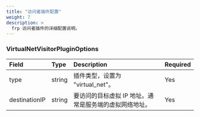 ```yaml
---
title: "访问者插件配置"
weight: 7
description: >
  frp 访问者插件的详细配置说明。
---
```


### VirtualNetVisitorPluginOptions

| Field | Type | Description | Required |
| :--- | :--- | :--- | :--- |
| type | string | 插件类型，设置为 "virtual_net"。 | Yes |
| destinationIP | string | 要访问的目标虚拟 IP 地址。通常是服务端的虚拟网络地址。 | Yes | 